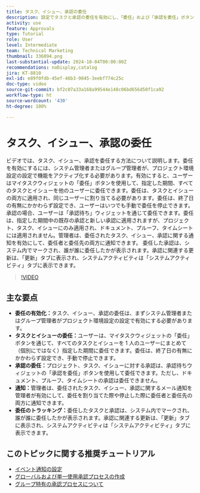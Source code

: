 ```yaml
---
title: タスク、イシュー、承認の委任
description: 設定でタスクと承認の委任を有効にし、「委任」および「承認を委任」ボタンを使用し、割り当てに関するメール通知を設定し、更新とシステムアクティビティを追跡して明確な監視を行うことで、委任ワークフローを効率化します。
activity: use
feature: Approvals
type: Tutorial
role: User
level: Intermediate
team: Technical Marketing
thumbnail: 336094.png
last-substantial-update: 2024-10-04T00:00:00Z
recommendations: noDisplay,catalog
jira: KT-8810
exl-id: e89f0fdb-45ef-46b3-9845-3eebf774c25c
doc-type: video
source-git-commit: bf2c07a33a168a99544e148c06bd656d50f1ca92
workflow-type: ht
source-wordcount: '430'
ht-degree: 100%

---
```


# タスク、イシュー、承認の委任

ビデオでは、タスク、イシュー、承認を委任する方法について説明します。委任を有効にするには、システム管理者またはグループ管理者が、プロジェクト環境設定の設定で機能をアクティブ化する必要があります。有効にすると、ユーザーはマイタスクウィジェットの「委任」ボタンを使用して、指定した期間、すべてのタスクとイシューを他のユーザーに委任できます。委任は、タスクとイシューの両方に適用され、同じユーザーに割り当てる必要があります。委任は、終了日の有無にかかわらず設定でき、ユーザーはいつでも手動で委任を停止できます。
承認の場合、ユーザーは「承認待ち」ウィジェットを通じて委任できます。委任は、指定した期間中の既存の承認と新しい承認に適用されますが、プロジェクト、タスク、イシューにのみ適用され、ドキュメント、プルーフ、タイムシートには適用されません。管理者は、委任されたタスク、イシュー、承認に関する通知を有効にして、委任者と委任先の両方に通知できます。
委任した承認は、システム内でマークされ、誰が誰に委任したかが表示されます。承認に関連する更新は、「更新」タブに表示され、システムアクティビティは「システムアクティビティ」タブに表示できます。


>[!VIDEO](https://video.tv.adobe.com/v/336094/?quality=12&learn=on&enablevpops)

## 主な要点

* **委任の有効化：**&#x200B;タスク、イシュー、承認の委任は、まずシステム管理者またはグループ管理者がプロジェクト環境設定の設定で有効にする必要があります。
* **タスクとイシューの委任：**&#x200B;ユーザーは、マイタスクウィジェットの「委任」ボタンを通じて、すべてのタスクとイシューを 1 人のユーザーにまとめて（個別にではなく）指定した期間に委任できます。委任は、終了日の有無にかかわらず設定でき、手動で停止できます。
* **承認の委任：**&#x200B;プロジェクト、タスク、イシューに対する承認は、承認待ちウィジェットの「承認を委任」ボタンを使用して委任できます。ただし、ドキュメント、プルーフ、タイムシートの承認は委任できません。
* **通知：**&#x200B;管理者は、委任されたタスク、イシュー、承認に関するメール通知を管理者が有効にして、委任を割り当てた際や停止した際に委任者と委任先の両方に通知できます。
* **委任のトラッキング：**&#x200B;委任したタスクと承認は、システム内でマークされ、誰が誰に委任したかが表示されます。承認に関連する更新は、「更新」タブに表示され、システムアクティビティは「システムアクティビティ」タブに表示できます。


## このトピックに関する推奨チュートリアル

* [イベント通知の設定](/help/administration-and-setup/email-and-in-app-notifications/admin-set-up-event-notifications.md)
* [グローバルおよび単一使用承認プロセスの作成](/help/manage-work/approval-processes-and-milestone-paths/create-a-single-use-approval-process.md)
* [グループ特有の承認プロセスについて](/help/administration-and-setup/approval-processes-and-milestone-paths/group-specific-approval-processes.md)

